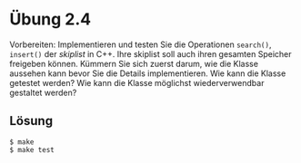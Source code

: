 # Übung 2.4

Vorbereiten: Implementieren und testen Sie die Operationen `search()`, `insert()` der _skiplist_ in C++. Ihre skiplist soll auch ihren gesamten Speicher freigeben können. Kümmern Sie sich zuerst darum, wie die Klasse aussehen kann bevor Sie die Details implementieren. Wie kann die Klasse getestet werden? Wie kann die Klasse möglichst wiederverwendbar gestaltet werden?

## Lösung

```shell
$ make
$ make test
```